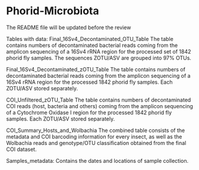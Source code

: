 # Phorid-Microbiota

The README file will be updated before the review

Tables with data:
Final_16Sv4_Decontaminated_OTU_Table
  The table contains numbers of decontaminated bacterial reads coming from the amplicon sequencing of a 16Sv4 rRNA region for the processed set of 1842 phorid fly samples. The sequences ZOTU/ASV are grouped into 97% OTUs.

Final_16Sv4_Decontaminated_zOTU_Table
  The table contains numbers of decontaminated bacterial reads coming from the amplicon sequencing of a 16Sv4 rRNA region for the processed 1842 phorid fly samples. Each ZOTU/ASV stored separately.

COI_Unfiltered_zOTU_Table
  The table contains numbers of decontaminated COI reads (host, bacteria and others) coming from the amplicon sequencing of a Cytochrome Oxidase I region for the processed 1842 phorid fly samples. Each ZOTU/ASV stored separately.

COI_Summary_Hosts_and_Wolbachia
  The combined table consists of the metadata and COI barcoding information for every insect, as well as the Wolbachia reads and genotype/OTU classification obtained from the final COI dataset.

Samples_metadata:
  Contains the dates and locations of sample collection.

